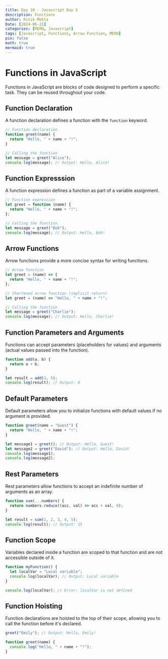 ```yaml
---
title: Day 10 - Javascript Day 5
description: Functions
author: Ritik Mehta
Date: [2024-06-21]
categories: [MERN, Javascript]
tags: [Javascript, Functions, Arrow Function, MERN]
pin: false
math: true
mermaid: true
---
```


# Functions in JavaScript

Functions in JavaScript are blocks of code designed to perform a specific task. They can be reused throughout your code.

## Function Declaration

A function declaration defines a function with the `function` keyword.

```javascript
// Function declaration
function greet(name) {
  return "Hello, " + name + "!";
}

// Calling the function
let message = greet("Alice");
console.log(message); // Output: Hello, Alice!
```

## Function Expresssion

A function expression defines a function as part of a variable assignment.

```javascript
// Function expression
let greet = function (name) {
  return "Hello, " + name + "!";
};

// Calling the function
let message = greet("Bob");
console.log(message); // Output: Hello, Bob!
```

## Arrow Functions

Arrow functions provide a more concise syntax for writing functions.

```javascript
// Arrow function
let greet = (name) => {
  return "Hello, " + name + "!";
};

// Shortened arrow function (implicit return)
let greet = (name) => "Hello, " + name + "!";

// Calling the function
let message = greet("Charlie");
console.log(message); // Output: Hello, Charlie!
```

## Function Parameters and Arguments

Functions can accept parameters (placeholders for values) and arguments (actual values passed into the function).

```javascript
function add(a, b) {
  return a + b;
}

let result = add(3, 5);
console.log(result); // Output: 8
```

## Default Parameters

Default parameters allow you to initialize functions with default values if no argument is provided.

```javascript
function greet(name = "Guest") {
  return "Hello, " + name + "!";
}

let message1 = greet(); // Output: Hello, Guest!
let message2 = greet("David"); // Output: Hello, David!
console.log(message1);
console.log(message2);
```

## Rest Parameters

Rest parameters allow functions to accept an indefinite number of arguments as an array.

```javascript
function sum(...numbers) {
  return numbers.reduce((acc, val) => acc + val, 0);
}

let result = sum(1, 2, 3, 4, 5);
console.log(result); // Output: 15
```

## Function Scope

Variables declared inside a function are scoped to that function and are not accessible outside of it.

```javascript
function myFunction() {
  let localVar = "Local variable";
  console.log(localVar); // Output: Local variable
}

console.log(localVar); // Error: localVar is not defined
```

## Function Hoisting

Function declarations are hoisted to the top of their scope, allowing you to call the function before it's declared.

```javascript
greet("Emily"); // Output: Hello, Emily!

function greet(name) {
  console.log("Hello, " + name + "!");
}
```
